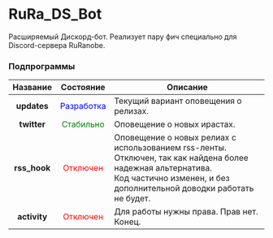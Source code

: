 RuRa_DS_Bot
===========

Расширяемый Дискорд-бот. Реализует пару фич специально для Discord-сервера RuRanobe.

### Подпрограммы


Название | Состояние | Описание
:---: | :---: | ---
**updates** | <span style="color:blue">Разработка</span> | Текущий вариант оповещения о релизах.
**twitter** | <span style="color:green">Стабильно</span> | Оповещение о новых ирастах.
**rss_hook** | <span style="color:red">Отключен</span> | Оповещение о новых релиах с использованием rss-ленты. </br> Отключен, так как найдена более надежная альтернатива. </br> Код частично изменен, и без дополнительной доводки работать не будет.
**activity** | <span style="color:red">Отключен</span> | Для работы нужны права. Прав нет. </br>Конец.
